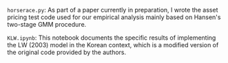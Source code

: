 `horserace.py`: As part of a paper currently in preparation, I wrote the asset pricing test code used for our empirical analysis mainly based on Hansen's two-stage GMM procedure.

`KLW.ipynb`: This notebook documents the specific results of implementing the LW (2003) model in the Korean context, which is a modified version of the original code provided by the authors. 
